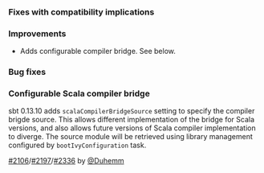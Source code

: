 
  [@Duhemm]: http://github.com/Duhemm
  [2106]: https://github.com/sbt/sbt/pull/2106
  [2197]: https://github.com/sbt/sbt/pull/2197
  [2336]: https://github.com/sbt/sbt/issues/2336

### Fixes with compatibility implications

### Improvements

- Adds configurable compiler bridge. See below.

### Bug fixes

### Configurable Scala compiler bridge

sbt 0.13.10 adds `scalaCompilerBridgeSource` setting to specify the compiler brigde source. This allows different implementation of the bridge for Scala versions, and also allows future versions of Scala compiler implementation to diverge. The source module will be retrieved using library management configured by `bootIvyConfiguration` task.

[#2106][2106]/[#2197][2197]/[#2336][2336] by [@Duhemm][@Duhemm]
